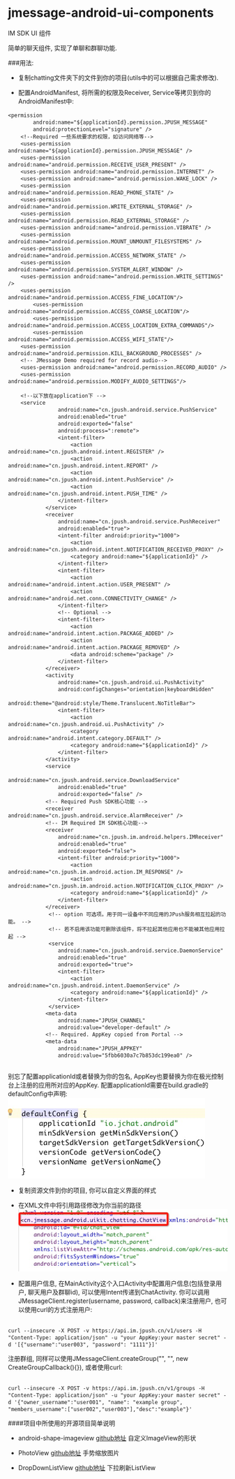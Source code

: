 # jmessage-android-ui-components
IM SDK UI 组件

简单的聊天组件, 实现了单聊和群聊功能. 

###用法:

- 复制chatting文件夹下的文件到你的项目(utils中的可以根据自己需求修改).

- 配置AndroidManifest, 将所需的权限及Receiver, Service等拷贝到你的AndroidManifest中:
```
<permission
        android:name="${applicationId}.permission.JPUSH_MESSAGE"
        android:protectionLevel="signature" />
    <!--Required 一些系统要求的权限，如访问网络等-->
    <uses-permission android:name="${applicationId}.permission.JPUSH_MESSAGE" />
    <uses-permission android:name="android.permission.RECEIVE_USER_PRESENT" />
    <uses-permission android:name="android.permission.INTERNET" />
    <uses-permission android:name="android.permission.WAKE_LOCK" />
    <uses-permission android:name="android.permission.READ_PHONE_STATE" />
    <uses-permission android:name="android.permission.WRITE_EXTERNAL_STORAGE" />
    <uses-permission android:name="android.permission.READ_EXTERNAL_STORAGE" />
    <uses-permission android:name="android.permission.VIBRATE" />
    <uses-permission android:name="android.permission.MOUNT_UNMOUNT_FILESYSTEMS" />
    <uses-permission android:name="android.permission.ACCESS_NETWORK_STATE" />
    <uses-permission android:name="android.permission.SYSTEM_ALERT_WINDOW" />
    <uses-permission android:name="android.permission.WRITE_SETTINGS" />
    <uses-permission android:name="android.permission.ACCESS_FINE_LOCATION"/>
        <uses-permission android:name="android.permission.ACCESS_COARSE_LOCATION"/>
        <uses-permission android:name="android.permission.ACCESS_LOCATION_EXTRA_COMMANDS"/>
        <uses-permission android:name="android.permission.ACCESS_WIFI_STATE"/>
    <uses-permission android:name="android.permission.KILL_BACKGROUND_PROCESSES" />
    <!-- JMessage Demo required for record audio-->
    <uses-permission android:name="android.permission.RECORD_AUDIO" />
    <uses-permission android:name="android.permission.MODIFY_AUDIO_SETTINGS"/>
    
    <!--以下放在application下 -->
    <service
                android:name="cn.jpush.android.service.PushService"
                android:enabled="true"
                android:exported="false"
                android:process=":remote">
                <intent-filter>
                    <action android:name="cn.jpush.android.intent.REGISTER" />
                    <action android:name="cn.jpush.android.intent.REPORT" />
                    <action android:name="cn.jpush.android.intent.PushService" />
                    <action android:name="cn.jpush.android.intent.PUSH_TIME" />
                </intent-filter>
            </service>
            <receiver
                android:name="cn.jpush.android.service.PushReceiver"
                android:enabled="true">
                <intent-filter android:priority="1000">
                    <action android:name="cn.jpush.android.intent.NOTIFICATION_RECEIVED_PROXY" />
                    <category android:name="${applicationId}" />
                </intent-filter>
                <intent-filter>
                    <action android:name="android.intent.action.USER_PRESENT" />
                    <action android:name="android.net.conn.CONNECTIVITY_CHANGE" />
                </intent-filter>
                <!-- Optional -->
                <intent-filter>
                    <action android:name="android.intent.action.PACKAGE_ADDED" />
                    <action android:name="android.intent.action.PACKAGE_REMOVED" />
                    <data android:scheme="package" />
                </intent-filter>
            </receiver>
            <activity
                android:name="cn.jpush.android.ui.PushActivity"
                android:configChanges="orientation|keyboardHidden"
                android:theme="@android:style/Theme.Translucent.NoTitleBar">
                <intent-filter>
                    <action android:name="cn.jpush.android.ui.PushActivity" />
                    <category android:name="android.intent.category.DEFAULT" />
                    <category android:name="${applicationId}" />
                </intent-filter>
            </activity>
            <service
                android:name="cn.jpush.android.service.DownloadService"
                android:enabled="true"
                android:exported="false" />
            <!-- Required Push SDK核心功能 -->
            <receiver android:name="cn.jpush.android.service.AlarmReceiver" />
            <!-- IM Required IM SDK核心功能-->
            <receiver
                android:name="cn.jpush.im.android.helpers.IMReceiver"
                android:enabled="true"
                android:exported="false">
                <intent-filter android:priority="1000">
                    <action android:name="cn.jpush.im.android.action.IM_RESPONSE" />
                    <action android:name="cn.jpush.im.android.action.NOTIFICATION_CLICK_PROXY" />
                    <category android:name="${applicationId}" />
                </intent-filter>
            </receiver>
             <!-- option 可选项。用于同一设备中不同应用的JPush服务相互拉起的功能。 -->
             <!-- 若不启用该功能可删除该组件，将不拉起其他应用也不能被其他应用拉起 -->
             <service
                android:name="cn.jpush.android.service.DaemonService"
                android:enabled="true"
                android:exported="true">
                <intent-filter>
                    <action android:name="cn.jpush.android.intent.DaemonService" />
                    <category android:name="${applicationId}" />
                </intent-filter>
             </service>
            <meta-data
                android:name="JPUSH_CHANNEL"
                android:value="developer-default" />
            <!-- Required. AppKey copied from Portal -->
            <meta-data
                android:name="JPUSH_APPKEY"
                android:value="5fbb6030a7c7b853dc199ea0" />
    
```
别忘了配置applicationId或者替换为你的包名, AppKey也要替换为你在极光控制台上注册的应用所对应的AppKey.
配置applicationId需要在build.gradle的defaultConfig中声明:
![如图](https://github.com/KenChoi1992/jchat-android/raw/dev/JChat/screenshots/screenshot3.png)

- 复制资源文件到你的项目, 你可以自定义界面的样式

- 在XML文件中将引用路径修改为你当前的路径
![如图](https://github.com/KenChoi1992/jchat-android/raw/dev/JChat/screenshots/screenshot6.png)

- 配置用户信息, 在MainActivity这个入口Activity中配置用户信息(包括登录用户, 聊天用户及群聊id), 可以使用Intent传递到ChatActivity. 你可以调用JMessageClient.register(username, password, callback)来注册用户, 也可以使用curl的方式注册用户:

```

curl --insecure -X POST -v https://api.im.jpush.cn/v1/users -H "Content-Type: application/json" -u "your AppKey:your master secret" -d '[{"username":"user003", "password": "1111"}]'

```

注册群组, 同样可以使用JMessageClient.createGroup("", "", new CreateGroupCallback(){}), 或者使用curl:

```

curl --insecure -X POST -v https://api.im.jpush.cn/v1/groups -H "Content-Type: application/json" -u "your AppKey:your master secret" -d '{"owner_username":"user001", "name": "example group", "members_username":["user002","user003"],"desc":"example"}'

```
####项目中所使用的开源项目简单说明

- android-shape-imageview [github地址](https://github.com/siyamed/android-shape-imageview) 自定义ImageView的形状

- PhotoView [github地址](https://github.com/chrisbanes/PhotoView) 手势缩放图片

- DropDownListView [github地址](https://github.com/Trinea/android-common) 下拉刷新ListView

